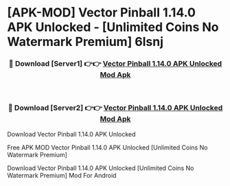 # [APK-MOD] Vector Pinball 1.14.0 APK Unlocked - [Unlimited Coins No Watermark Premium] 6lsnj



<div align="center">
<h3>🔴 Download [Server1] 👉👉 <a href="https://momento.my/?title=Vector_Pinball_1.14.0_APK_Unlocked">Vector Pinball 1.14.0 APK Unlocked Mod Apk</a></h3><br>

<h3>🔴 Download [Server2] 👉👉 <a href="https://momento.my/?title=Vector_Pinball_1.14.0_APK_Unlocked">Vector Pinball 1.14.0 APK Unlocked Mod Apk</a></h3>
</div>



Download Vector Pinball 1.14.0 APK Unlocked 

Free APK MOD Vector Pinball 1.14.0 APK Unlocked [Unlimited Coins No Watermark Premium]

Download Vector Pinball 1.14.0 APK Unlocked [Unlimited Coins No Watermark Premium] Mod For Android
